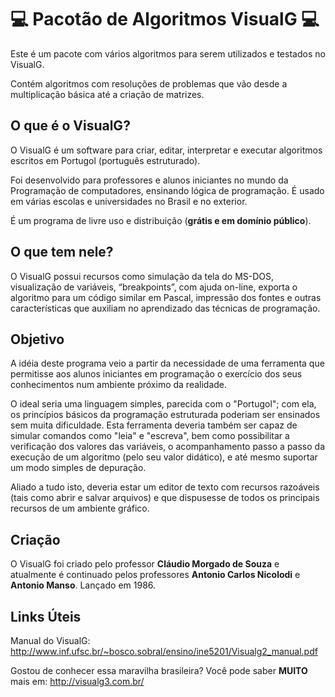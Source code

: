 # 💻 Pacotão de Algoritmos VisualG 💻
Este é um pacote com vários algoritmos para serem utilizados e testados no VisualG.

Contém algoritmos com resoluções de problemas que vão desde a multiplicação básica até a criação de matrizes.


## O que é o VisualG?
O VisualG é um software para criar, editar, interpretar e executar algoritmos escritos em Portugol (português estruturado).

Foi desenvolvido para professores e alunos iniciantes no mundo da Programação de computadores, ensinando lógica de programação. É usado em várias escolas e universidades no Brasil e no exterior.

É um programa de livre uso e distribuição (__grátis e em domínio público__).

## O que tem nele?
O VisualG possui recursos como simulação da tela do MS-DOS, visualização de variáveis, “breakpoints”, com ajuda on-line, exporta o algoritmo para um código similar em Pascal, impressão dos fontes e outras características que auxiliam no aprendizado das técnicas de programação.

## Objetivo
A idéia deste programa veio a partir da necessidade de uma ferramenta que permitisse aos alunos iniciantes em programação o exercício dos seus conhecimentos num ambiente próximo da realidade.

O ideal seria uma linguagem simples, parecida com o "Portugol"; com ela, os princípios básicos da programação estruturada poderiam ser ensinados sem muita dificuldade. Esta ferramenta deveria também ser capaz de simular comandos como "leia" e "escreva", bem como possibilitar a verificação dos valores das variáveis, o acompanhamento passo a passo da execução de um algoritmo (pelo seu valor didático), e até mesmo suportar um modo simples de depuração.

Aliado a tudo isto, deveria estar um editor de texto com recursos razoáveis (tais como abrir e salvar arquivos) e que dispusesse de todos os principais recursos de um ambiente gráfico.

## Criação
O VisualG foi criado pelo professor __Cláudio Morgado de Souza__ e atualmente é continuado pelos professores __Antonio Carlos Nicolodi__ e __Antonio Manso__. Lançado em 1986.

## Links Úteis
Manual do VisualG: http://www.inf.ufsc.br/~bosco.sobral/ensino/ine5201/Visualg2_manual.pdf

Gostou de conhecer essa maravilha brasileira? Você pode saber __MUITO__ mais em: http://visualg3.com.br/
